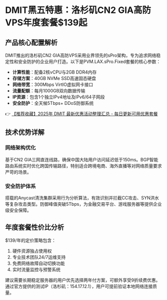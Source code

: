 # DMIT黑五特惠：洛杉矶CN2 GIA高防VPS年度套餐$139起

## 产品核心配置解析
DMIT推出的洛杉矶CN2 GIA高防VPS采用业界领先的sPro架构，专为追求网络稳定性和安全防护的企业用户打造。以下是PVM.LAX.sPro.Fixed套餐的核心参数：

- **计算性能**：配备2核vCPU与2GB DDR4内存
- **存储方案**：40GB NVMe SSD高速固态硬盘
- **网络带宽**：300Mbps VirtIO虚拟网卡接口
- **流量配额**：每月1000GB双向数据传输
- **IP资源**：包含1个独立IPv4地址及IPv6/64子网段
- **安全防护**：全天候5Tbps+ DDoS防御系统

👉 [【推荐收藏】2025年 DMIT 最新优惠活动整理汇总 - 每日更新可用优惠套餐](https://bit.ly/dmit_coupon)

## 技术优势详解
### 网络架构优化
基于CN2 GIA三网直连线路，确保中国大陆用户访问延迟低于150ms。BGP智能路由系统实时优化跨国传输路径，特别适合跨境电商、海外直播等对网络质量要求严苛的场景。

### 安全防护体系
搭载的Anycast清洗集群采用行为分析算法，有效识别并拦截CC攻击、SYN洪水等复杂攻击类型。防御峰值突破5Tbps，为金融交易平台、游戏服务器等提供企业级安全保障。

## 年度套餐性价比分析
$139/年的定价策略包含：
1. 硬件资源独占使用权
2. 专业技术团队24/7运维支持
3. 免费网络故障自动切换功能
4. 实时流量监控与预警系统

建议需要长期稳定服务器的用户优先选择两年付方案，可额外享受9折续费优惠。通过官方提供的测试IP（洛杉矶：154.17.12.1），用户可提前验证本地网络连接质量。